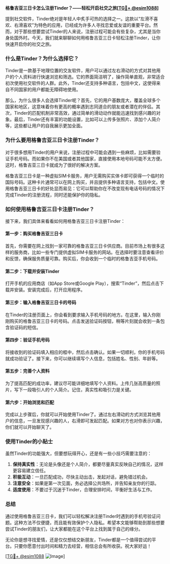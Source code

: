 **格鲁吉亚三日卡怎么注册Tinder？——轻松开启社交之旅[[TG💪+ @esim1088](https://t.me/s/esim1088)]**

提到社交软件，Tinder绝对是年轻人中炙手可热的选择之一。这款以“左滑不喜欢、右滑喜欢”为特色的应用，已经成为许多人寻找恋爱或友谊的重要平台。然而，对于那些想要尝试Tinder的人来说，注册过程可能会有些复杂，尤其是当你身处国外时。今天，我们就来聊聊如何用格鲁吉亚三日卡轻松注册Tinder，让你快速开启你的社交之旅。

### **什么是Tinder？为什么选择它？**

Tinder是一款基于地理位置的交友软件，用户可以通过左右滑动的方式对其他用户的个人资料进行快速浏览和筛选。它的界面简洁明了，操作简单直观，非常适合初次使用社交软件的人群。此外，Tinder还支持多种语言，包括中文，这使得来自不同国家的用户都能无障碍地使用。

那么，为什么很多人会选择Tinder呢？首先，它的用户基数庞大，覆盖全球多个国家和地区，这意味着你有更高的概率遇到志同道合的朋友或者潜在的伴侣。其次，Tinder的匹配机制非常高效，通过简单的滑动动作就能迅速找到感兴趣的对象。最后，Tinder还有丰富的功能设置，比如可以上传多张照片、添加个人简介等，这些都让用户的自我展示更加全面。

### **为什么要用格鲁吉亚三日卡注册Tinder？**

对于很多想用Tinder的用户来说，注册过程中可能会遇到一些麻烦，比如需要验证手机号码。而如果你不在美国或者其他国家，直接使用本地号码可能不太方便。这时，格鲁吉亚三日卡就成为了很好的解决方案。

格鲁吉亚三日卡是一种虚拟SIM卡服务，用户无需购买实体卡即可获得一个临时的国际号码。这种卡片通常可以在网上购买，并且提供多种语言支持，包括中文。使用格鲁吉亚三日卡的好处显而易见：它可以帮助你在不改变现有电话号码的情况下完成Tinder的注册流程，同时还能保护你的隐私。

### **如何使用格鲁吉亚三日卡注册Tinder？**

接下来，我们具体来看看如何用格鲁吉亚三日卡注册Tinder：

#### **第一步：购买格鲁吉亚三日卡**
首先，你需要在网上找到一家可靠的格鲁吉亚三日卡供应商。目前市场上有很多这样的服务商，比如一些专门提供虚拟SIM卡服务的网站。在选择时要注意查看评价和反馈，确保服务质量可靠。购买后，你会收到一个临时的格鲁吉亚手机号码。

#### **第二步：下载并安装Tinder**
打开手机的应用商店（如App Store或Google Play），搜索“Tinder”，然后点击下载并安装。安装完成后，打开应用程序。

#### **第三步：输入格鲁吉亚三日卡的号码**
在Tinder的注册页面上，你会看到要求输入手机号码的地方。在这里，输入你刚刚购买的格鲁吉亚三日卡的号码。点击发送验证码按钮，稍等片刻就会收到一条包含验证码的短信。

#### **第四步：验证手机号码**
将接收到的验证码填入相应的框中，然后点击确认。如果一切顺利，你的手机号码就成功验证了。接下来，你可以继续填写个人信息，包括姓名、性别、年龄等。

#### **第五步：完善个人资料**
为了提高匹配的成功率，建议尽可能详细地填写个人资料。上传几张高质量的照片，写下一段吸引人的个人简介。记住，真实性和吸引力是关键。

#### **第六步：开始浏览和匹配**
完成以上步骤后，你就可以开始使用Tinder了。通过左右滑动的方式浏览其他用户的信息，一旦发现感兴趣的人，右滑即可发起匹配。如果对方也对你表示兴趣，你们就可以开始聊天了。

### **使用Tinder的小贴士**

虽然Tinder的功能强大，但要想玩得开心，还是有一些小技巧需要注意的：

1. **保持真实性**：无论是头像还是个人简介，都要尽量真实反映自己的情况，这样更容易建立信任。
2. **积极互动**：一旦匹配成功，尽快主动出击，发起对话，避免错过机会。
3. **注意安全**：如果是第一次见面，务必选择公共场所，并告知亲友你的行踪。
4. **适度使用**：不要过于沉迷于Tinder，合理安排时间，平衡好生活与工作。

### **总结**

通过使用格鲁吉亚三日卡，我们可以轻松解决注册Tinder时遇到的手机号验证问题。这种方法不仅便捷，而且能有效保护个人隐私。希望本文能够帮助到那些想要尝试Tinder的朋友们，让大家都能在这个平台上找到属于自己的缘分。

无论你是想寻找爱情，还是仅仅想结交新朋友，Tinder都是一个值得尝试的平台。只要你愿意付出时间和精力去经营，相信总会有所收获。祝大家好运！

[[TG💪+ @esim1088](https://t.me/s/esim1088) ![Image](https://i.postimg.cc/4NQfJmqS/Snipaste-2025-05-13-00-14-12.png)]